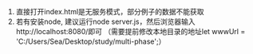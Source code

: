 1. 直接打开index.html是无服务模式，部分例子的数据不能获取
2. 若有安装node, 建议运行node server.js，然后浏览器输入http://localhost:8080/即可
（需要提前修改本地目录的地址let wwwUrl = 'C:/Users/Sea/Desktop/study/multi-phase';）